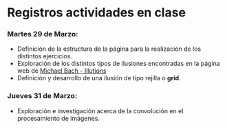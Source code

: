 # Registros actividades en clase

### **Martes 29 de Marzo:**
- Definición de la estructura de la página para la realización de los distintos ejercicios.
- Exploración de los distintos tipos de ilusiones encontradas en la página web de [Michael Bach - Illutions](https://michaelbach.de/ot/)
- Definición y desarrollo de una ilusión de tipo rejilla o **grid**.
### **Jueves 31 de Marzo:**
- Exploración e investigación acerca de la convolución en el procesamiento de imágenes.
